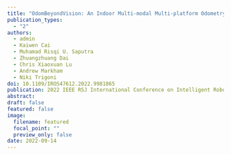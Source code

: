 ```yaml
---
title: "OdomBeyondVision: An Indoor Multi-modal Multi-platform Odometry Dataset Beyond the Visible Spectrum"
publication_types:
  - "2"
authors:
  - admin
  - Kaiwen Cai
  - Muhamad Risqi U. Saputra
  - Zhuangzhuang Dai
  - Chris Xiaoxuan Lu
  - Andrew Markham
  - Niki Trigoni
doi: 10.1109/IROS47612.2022.9981865
publication: 2022 IEEE RSJ International Conference on Intelligent Robots and Systems (IROS)
abstract:
draft: false
featured: false
image:
  filename: featured
  focal_point: ""
  preview_only: false
date: 2022-09-14
---
```

